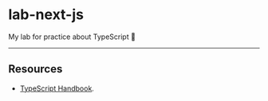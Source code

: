 # lab-next-js

My lab for practice about TypeScript :tada:

---

## Resources

- [TypeScript Handbook](https://www.typescriptlang.org/docs).
